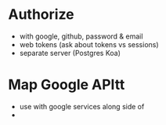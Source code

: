 # Authorize
- with google, github, password & email
- web tokens (ask about tokens vs sessions)
- separate server (Postgres Koa)

# Map Google APItt
- use with google services along side of
-